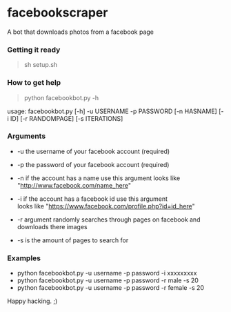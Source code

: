 # facebookscraper

A bot that downloads photos from a facebook page

### Getting it ready

> sh setup.sh

### How to get help
> python facebookbot.py -h

usage: facebookbot.py [-h] -u USERNAME -p PASSWORD [-n HASNAME] [-i ID]
                      [-r RANDOMPAGE] [-s ITERATIONS]
                   
                   
### Arguments

- -u the username of your facebook account (required)
- -p the password of your facebook account (required)
- -n if the account has a name use this argument 
looks like "http://www.facebook.com/name_here"

- -i if the account has a facebook id use this argument   
looks like "https://www.facebook.com/profile.php?id=id_here"

- -r argument randomly searches through pages on facebook and downloads there images
- -s is the amount of pages to search for


### Examples

- python facebookbot.py -u username -p password -i xxxxxxxxx 
- python facebookbot.py -u username -p password -r male -s 20
- python facebookbot.py -u username -p password -r female -s 20


Happy hacking. ;)


